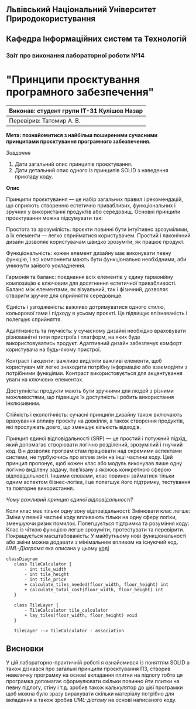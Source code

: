 ## Львівський Національний Університет Природокористування
## Кафедра Інформаційних систем та Технологій



### Звіт про виконання лабораторної роботи №14
# "Принципи проєктування програмного забезпечення"



| Виконав: студент групи ІТ-31 Кулішов Назар     |
|----------------------------------------------|
| Перевірив: Татомир А. В.     |



**Мета: познайомитися з найбільш поширеними сучасними
принципами проєктування програмного забезпечення.**

*Завдання*

1. Дати загальний опис принципів проєктування.
2. Дати детальний опис одного із принципів SOLID з наведення прикладу
коду.

**Опис**

Принципи проєктування — це набір загальних правил і рекомендацій, що сприяють створенню естетично привабливих, функціональних і зручних у використанні продуктів або середовищ. Основні принципи проєктування можна підсумувати так:

Простота та зрозумілість: проєкти повинні бути інтуїтивно зрозумілими, а їх елементи — легко сприйматися користувачем. Простий і лаконічний дизайн дозволяє користувачам швидко зрозуміти, як працює продукт.

Функціональність: кожен елемент дизайну має виконувати певну функцію, і всі компоненти мають бути функціонально необхідними, аби уникнути зайвого ускладнення.

Гармонія та баланс: поєднання всіх елементів у єдину гармонійну композицію є ключовим для досягнення естетичної привабливості. Баланс між елементами, як візуальний, так і фізичний, дозволяє створити зручне для сприйняття середовище.

Єдність і узгодженість: важливо дотримуватися одного стилю, кольорової гами і підходу в усьому проєкті. Це підвищує впізнаваність і полегшує сприйняття.

Адаптивність та гнучкість: у сучасному дизайні необхідно враховувати різноманітні типи пристроїв і платформ, на яких буде використовуватись продукт. Адаптивний дизайн забезпечує комфорт користувача на будь-якому пристрої.

Контраст і акценти: важливо виділяти важливі елементи, щоб користувач міг легко знаходити потрібну інформацію або взаємодіяти з потрібними функціями. Контраст використовується для акцентування уваги на ключових елементах.

Доступність: продукти мають бути зручними для людей з різними можливостями, що підвищує їх доступність і робить використання інклюзивним.

Стійкість і екологічність: сучасні принципи дизайну також включають врахування впливу проєкту на довкілля, а також створення продуктів, які прослужать довго, що зменшує кількість відходів.

Принцип єдиної відповідальності (SRP) — це простий і потужний підхід, який допомагає створювати логічно розділений, зрозумілий і гнучкий код. Він дозволяє програмістам працювати над окремими аспектами системи, не турбуючись про вплив змін на інші частини коду. Цей принцип пропонує, щоб кожен клас або модуль виконував лише одну логічно виділену задачу, пов’язану з якоюсь конкретною сферою відповідальності. Іншими словами, клас повинен займатися тільки одним аспектом бізнес-логіки, і це полегшує його підтримку, тестування та повторне використання.

*Чому важливий принцип єдиної відповідальності?*

Коли клас має тільки одну зону відповідальності:
Змінювати клас легше: Зміни у певній частині коду впливають тільки на одну сферу логіки, зменшуючи ризик помилок.
Полегшується підтримка та розуміння коду: Клас із чіткою функцією легше зрозуміти, протестувати та перевірити.
Покращується масштабованість: У майбутньому нові функціональності або зміни можна додавати з мінімальним впливом на існуючий код.
 *UML-Діаграма* яка описана у цьому [коді](./lab14.py)

 ```mermaid
 classDiagram
    class TileCalculator {
        - int tile_width
        - int tile_height
        - int tile_price
        + calculate_tiles_needed(floor_width, floor_height) int
        + calculate_total_cost(floor_width, floor_height) int
    }

    class TileLayer {
        - TileCalculator tile_calculator
        + lay_tiles(floor_width, floor_height) void
    }

    TileLayer --> TileCalculator : association

   ```

## Висновки
У цій лабораторно-практичній роботі я ознайомився із поняттям SOLID а також дізнався про загальні принципи проєктування ПЗ, створив невеличку програмку на основі вкладання плитки на підлогу тобто ця програмка допомагає сформулювати скільки повинно йти плитки на певну підлогу, стіну і т.д. зробив також калькулятор до цієї програмки щоб можна було зразу вирахувати скільки матеріалу потрібно для вкладання а також зробив *UML-діагаму* на основі написаного коду.

